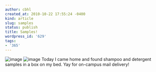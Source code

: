 ```yaml
---
author: cbhl
created_at: 2010-10-22 17:55:24 -0400
kind: article
slug: samples
status: publish
title: Samples!
wordpress_id: '629'
tags:
- '365'
---
```


![image](http://images.azuresky.ca/blog/wp-content/uploads/2010/10/wpid-IMG_20101022_175028.jpg)
![image](http://images.azuresky.ca/blog/wp-content/uploads/2010/10/wpid-IMG_20101022_174921.jpg)
Today I came home and found shampoo and detergent samples in a box on my
bed. Yay for on-campus mail delivery!
